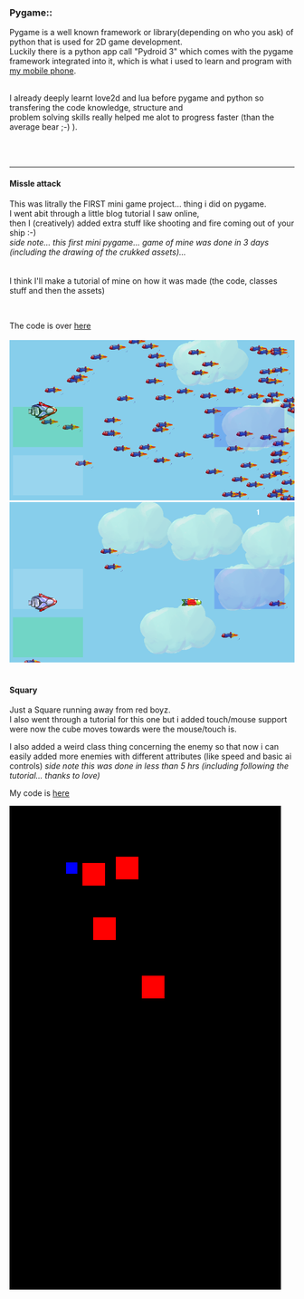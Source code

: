 ### Pygame::

Pygame is a well known framework or library(depending on who you ask) of python that is used for 2D game development.  
Luckily there is a python app call "Pydroid 3" which comes with the pygame framework integrated into it, which is what i used to learn and program with [my mobile phone](/myPhoneSpec_page).<br><br>  

I already deeply learnt love2d and lua before pygame and python so transfering the code knowledge, structure and  
problem solving skills really helped me alot to progress faster (than the average bear ;-) ).  

<br>
<br>

---


#### Missle attack  
This was litrally the FIRST mini game project... thing i did on pygame.  
I went abit through a little blog tutorial I saw online,  
then I (creatively) added extra stuff like shooting and fire coming out of your ship :-)  
<i>side note... this first mini pygame... game of mine was done in 3 days (including the drawing of the crukked assets)...</i>  
<br><br>
I think I'll make a tutorial of mine on how it was made (the code, classes stuff and then the assets)  

<br>

The code is over [here](https://github.com/Rocket-007/PyGAME/tree/main/missle%20WAR)  
<br>
![alt text](https://github.com/Rocket-007/Rocket-007.github.io/blob/master/images/Pygame_IMG/missleWar2.png?raw=true)<br>
![alt text](https://github.com/Rocket-007/Rocket-007.github.io/blob/master/images/Pygame_IMG/missleWar.png?raw=true)<br>
<br>



#### Squary  
Just a Square running away from red boyz.  
I also went through a tutorial for this one but i added touch/mouse support were now the cube moves towards were the mouse/touch is.  

I also added a weird class thing concerning the enemy so that now i can easily added more enemies with different attributes (like speed and basic ai controls)
<i>side note this was done in less than 5 hrs (including following the tutorial... thanks to love) </i>  <br>

My code is [here](https://github.com/Rocket-007/PyGAME/tree/main/Squary)  

![alt text](https://github.com/Rocket-007/Rocket-007.github.io/blob/master/images/Pygame_IMG/Squary.png?raw=true)<br>




